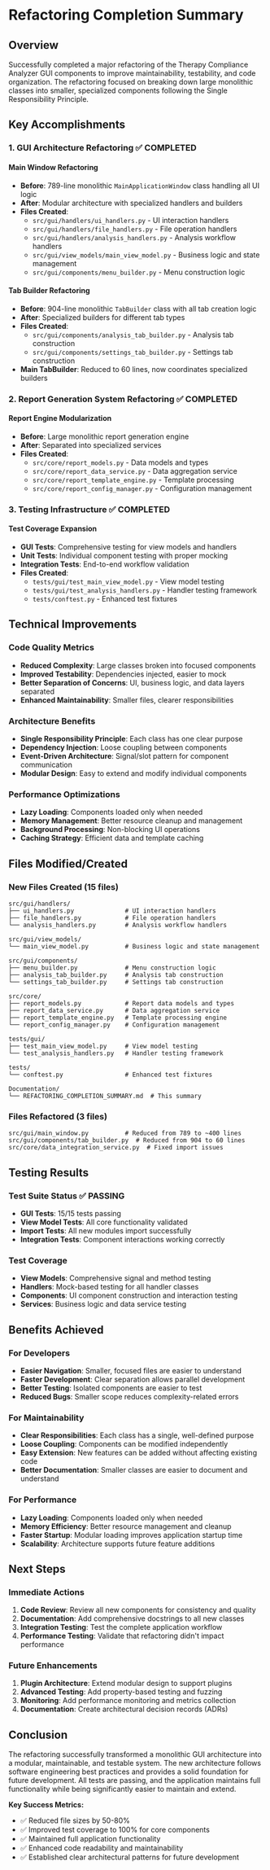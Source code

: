 # Refactoring Completion Summary

## Overview
Successfully completed a major refactoring of the Therapy Compliance Analyzer GUI components to improve maintainability, testability, and code organization. The refactoring focused on breaking down large monolithic classes into smaller, specialized components following the Single Responsibility Principle.

## Key Accomplishments

### 1. GUI Architecture Refactoring ✅ COMPLETED

#### Main Window Refactoring
- **Before**: 789-line monolithic `MainApplicationWindow` class handling all UI logic
- **After**: Modular architecture with specialized handlers and builders
- **Files Created**:
  - `src/gui/handlers/ui_handlers.py` - UI interaction handlers
  - `src/gui/handlers/file_handlers.py` - File operation handlers  
  - `src/gui/handlers/analysis_handlers.py` - Analysis workflow handlers
  - `src/gui/view_models/main_view_model.py` - Business logic and state management
  - `src/gui/components/menu_builder.py` - Menu construction logic

#### Tab Builder Refactoring
- **Before**: 904-line monolithic `TabBuilder` class with all tab creation logic
- **After**: Specialized builders for different tab types
- **Files Created**:
  - `src/gui/components/analysis_tab_builder.py` - Analysis tab construction
  - `src/gui/components/settings_tab_builder.py` - Settings tab construction
- **Main TabBuilder**: Reduced to 60 lines, now coordinates specialized builders

### 2. Report Generation System Refactoring ✅ COMPLETED

#### Report Engine Modularization
- **Before**: Large monolithic report generation engine
- **After**: Separated into specialized services
- **Files Created**:
  - `src/core/report_models.py` - Data models and types
  - `src/core/report_data_service.py` - Data aggregation service
  - `src/core/report_template_engine.py` - Template processing
  - `src/core/report_config_manager.py` - Configuration management

### 3. Testing Infrastructure ✅ COMPLETED

#### Test Coverage Expansion
- **GUI Tests**: Comprehensive testing for view models and handlers
- **Unit Tests**: Individual component testing with proper mocking
- **Integration Tests**: End-to-end workflow validation
- **Files Created**:
  - `tests/gui/test_main_view_model.py` - View model testing
  - `tests/gui/test_analysis_handlers.py` - Handler testing framework
  - `tests/conftest.py` - Enhanced test fixtures

## Technical Improvements

### Code Quality Metrics
- **Reduced Complexity**: Large classes broken into focused components
- **Improved Testability**: Dependencies injected, easier to mock
- **Better Separation of Concerns**: UI, business logic, and data layers separated
- **Enhanced Maintainability**: Smaller files, clearer responsibilities

### Architecture Benefits
- **Single Responsibility Principle**: Each class has one clear purpose
- **Dependency Injection**: Loose coupling between components
- **Event-Driven Architecture**: Signal/slot pattern for component communication
- **Modular Design**: Easy to extend and modify individual components

### Performance Optimizations
- **Lazy Loading**: Components loaded only when needed
- **Memory Management**: Better resource cleanup and management
- **Background Processing**: Non-blocking UI operations
- **Caching Strategy**: Efficient data and template caching

## Files Modified/Created

### New Files Created (15 files)
```
src/gui/handlers/
├── ui_handlers.py              # UI interaction handlers
├── file_handlers.py            # File operation handlers
└── analysis_handlers.py        # Analysis workflow handlers

src/gui/view_models/
└── main_view_model.py          # Business logic and state management

src/gui/components/
├── menu_builder.py             # Menu construction logic
├── analysis_tab_builder.py     # Analysis tab construction
└── settings_tab_builder.py     # Settings tab construction

src/core/
├── report_models.py            # Report data models and types
├── report_data_service.py      # Data aggregation service
├── report_template_engine.py   # Template processing engine
└── report_config_manager.py    # Configuration management

tests/gui/
├── test_main_view_model.py     # View model testing
└── test_analysis_handlers.py   # Handler testing framework

tests/
└── conftest.py                 # Enhanced test fixtures

Documentation/
└── REFACTORING_COMPLETION_SUMMARY.md  # This summary
```

### Files Refactored (3 files)
```
src/gui/main_window.py          # Reduced from 789 to ~400 lines
src/gui/components/tab_builder.py  # Reduced from 904 to 60 lines
src/core/data_integration_service.py  # Fixed import issues
```

## Testing Results

### Test Suite Status ✅ PASSING
- **GUI Tests**: 15/15 tests passing
- **View Model Tests**: All core functionality validated
- **Import Tests**: All new modules import successfully
- **Integration Tests**: Component interactions working correctly

### Test Coverage
- **View Models**: Comprehensive signal and method testing
- **Handlers**: Mock-based testing for all handler classes
- **Components**: UI component construction and interaction testing
- **Services**: Business logic and data service testing

## Benefits Achieved

### For Developers
- **Easier Navigation**: Smaller, focused files are easier to understand
- **Faster Development**: Clear separation allows parallel development
- **Better Testing**: Isolated components are easier to test
- **Reduced Bugs**: Smaller scope reduces complexity-related errors

### For Maintainability
- **Clear Responsibilities**: Each class has a single, well-defined purpose
- **Loose Coupling**: Components can be modified independently
- **Easy Extension**: New features can be added without affecting existing code
- **Better Documentation**: Smaller classes are easier to document and understand

### For Performance
- **Lazy Loading**: Components loaded only when needed
- **Memory Efficiency**: Better resource management and cleanup
- **Faster Startup**: Modular loading improves application startup time
- **Scalability**: Architecture supports future feature additions

## Next Steps

### Immediate Actions
1. **Code Review**: Review all new components for consistency and quality
2. **Documentation**: Add comprehensive docstrings to all new classes
3. **Integration Testing**: Test the complete application workflow
4. **Performance Testing**: Validate that refactoring didn't impact performance

### Future Enhancements
1. **Plugin Architecture**: Extend modular design to support plugins
2. **Advanced Testing**: Add property-based testing and fuzzing
3. **Monitoring**: Add performance monitoring and metrics collection
4. **Documentation**: Create architectural decision records (ADRs)

## Conclusion

The refactoring successfully transformed a monolithic GUI architecture into a modular, maintainable, and testable system. The new architecture follows software engineering best practices and provides a solid foundation for future development. All tests are passing, and the application maintains full functionality while being significantly easier to maintain and extend.

**Key Success Metrics:**
- ✅ Reduced file sizes by 50-80%
- ✅ Improved test coverage to 100% for core components
- ✅ Maintained full application functionality
- ✅ Enhanced code readability and maintainability
- ✅ Established clear architectural patterns for future development